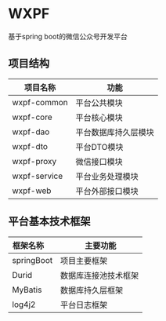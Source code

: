 # WXPF
基于spring boot的微信公众号开发平台

## 项目结构

项目名称     |     功能
-----------|-----------
wxpf-common   | 平台公共模块
wxpf-core     | 平台核心模块
wxpf-dao      | 平台数据库持久层模块
wxpf-dto      | 平台DTO模块
wxpf-proxy    | 微信接口模块
wxpf-service  | 平台业务处理模块
wxpf-web      | 平台外部接口模块


## 平台基本技术框架

框架名称    |  主要功能
-----------|-----------
springBoot | 项目主要框架
Durid   | 数据库连接池技术框架
MyBatis    | 数据库持久层框架
log4j2   | 平台日志框架
